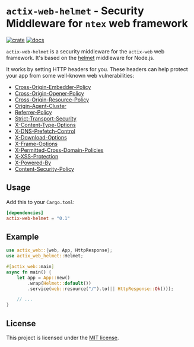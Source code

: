 # `actix-web-helmet` - Security Middleware for `ntex` web framework

[![crate](https://img.shields.io/crates/v/actix-web-helmet.svg)](https://crates.io/crates/actix-web-helmet)
[![docs](https://docs.rs/actix-web-helmet/badge.svg)](https://docs.rs/actix-web-helmet)

`actix-web-helmet` is a security middleware for the `actix-web` web framework. It's based on the [helmet](https://helmetjs.github.io/) middleware for Node.js.

It works by setting HTTP headers for you. These headers can help protect your app from some well-known web vulnerabilities:

- [Cross-Origin-Embedder-Policy](https://developer.mozilla.org/en-US/docs/Web/HTTP/Headers/Cross-Origin-Embedder-Policy)
- [Cross-Origin-Opener-Policy](https://developer.mozilla.org/en-US/docs/Web/HTTP/Headers/Cross-Origin-Opener-Policy)
- [Cross-Origin-Resource-Policy](https://developer.mozilla.org/en-US/docs/Web/HTTP/Headers/Cross-Origin-Resource-Policy)
- [Origin-Agent-Cluster](https://developer.mozilla.org/en-US/docs/Web/HTTP/Headers/Origin-Agent-Cluster)
- [Referrer-Policy](https://developer.mozilla.org/en-US/docs/Web/HTTP/Headers/Referrer-Policy)
- [Strict-Transport-Security](https://developer.mozilla.org/en-US/docs/Web/HTTP/Headers/Strict-Transport-Security)
- [X-Content-Type-Options](https://developer.mozilla.org/en-US/docs/Web/HTTP/Headers/X-Content-Type-Options)
- [X-DNS-Prefetch-Control](https://developer.mozilla.org/en-US/docs/Web/HTTP/Headers/X-DNS-Prefetch-Control)
- [X-Download-Options](<https://docs.microsoft.com/en-us/previous-versions/windows/internet-explorer/ie-developer/compatibility/ms537628(v=vs.85)?redirectedfrom=MSDN>)
- [X-Frame-Options](https://developer.mozilla.org/en-US/docs/Web/HTTP/Headers/X-Frame-Options)
- [X-Permitted-Cross-Domain-Policies](https://developer.mozilla.org/en-US/docs/Web/HTTP/Headers/X-Permitted-Cross-Domain-Policies)
- [X-XSS-Protection](https://developer.mozilla.org/en-US/docs/Web/HTTP/Headers/X-XSS-Protection)
- [X-Powered-By](https://developer.mozilla.org/en-US/docs/Web/HTTP/Headers/X-Powered-By)
- [Content-Security-Policy](https://developer.mozilla.org/en-US/docs/Web/HTTP/Headers/Content-Security-Policy)

## Usage

Add this to your `Cargo.toml`:

```toml
[dependencies]
actix-web-helmet = "0.1"
```

## Example

```rust
use actix_web::{web, App, HttpResponse};
use actix_web_helmet::Helmet;

#[actix_web::main]
async fn main() {
    let app = App::new()
        .wrap(Helmet::default())
        .service(web::resource("/").to(|| HttpResponse::Ok()));

    // ...
}
```

## License

This project is licensed under the [MIT license](LICENSE).

